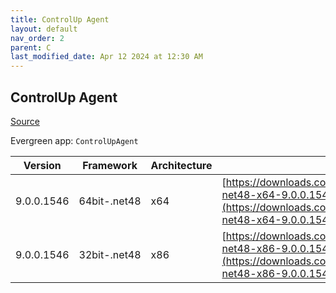 ```yaml
---
title: ControlUp Agent
layout: default
nav_order: 2
parent: C
last_modified_date: Apr 12 2024 at 12:30 AM
---
```


## ControlUp Agent

[Source](https://www.controlup.com/products/controlup/agent/)

Evergreen app: `ControlUpAgent`

| Version    | Framework    | Architecture | URI                                                                                                                                                                                                |
| ---------- | ------------ | ------------ | -------------------------------------------------------------------------------------------------------------------------------------------------------------------------------------------------- |
| 9.0.0.1546 | 64bit-.net48 | x64          | [https://downloads.controlup.com/agent/9.0.0.1546/ControlUpAgent-net48-x64-9.0.0.1546-signed.msi](https://downloads.controlup.com/agent/9.0.0.1546/ControlUpAgent-net48-x64-9.0.0.1546-signed.msi) |
| 9.0.0.1546 | 32bit-.net48 | x86          | [https://downloads.controlup.com/agent/9.0.0.1546/ControlUpAgent-net48-x86-9.0.0.1546-signed.msi](https://downloads.controlup.com/agent/9.0.0.1546/ControlUpAgent-net48-x86-9.0.0.1546-signed.msi) |
